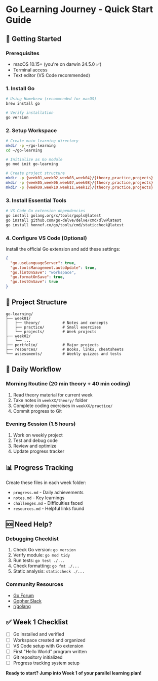 # Go Learning Journey - Quick Start Guide

## 🚀 Getting Started

### Prerequisites

- macOS 10.15+ (you're on darwin 24.5.0 ✅)
- Terminal access
- Text editor (VS Code recommended)

### 1. Install Go

```bash
# Using Homebrew (recommended for macOS)
brew install go

# Verify installation
go version
```

### 2. Setup Workspace

```bash
# Create main learning directory
mkdir -p ~/go-learning
cd ~/go-learning

# Initialize as Go module
go mod init go-learning

# Create project structure
mkdir -p {week01,week02,week03,week04}/{theory,practice,projects}
mkdir -p {week05,week06,week07,week08}/{theory,practice,projects}
mkdir -p {week09,week10,week11,week12}/{theory,practice,projects}
```

### 3. Install Essential Tools

```bash
# VS Code Go extension dependencies
go install golang.org/x/tools/gopls@latest
go install github.com/go-delve/delve/cmd/dlv@latest
go install honnef.co/go/tools/cmd/staticcheck@latest
```

### 4. Configure VS Code (Optional)

Install the official Go extension and add these settings:

```json
{
  "go.useLanguageServer": true,
  "go.toolsManagement.autoUpdate": true,
  "go.lintOnSave": "workspace",
  "go.formatOnSave": true,
  "go.testOnSave": true
}
```

## 📁 Project Structure

```
go-learning/
├── week01/
│   ├── theory/          # Notes and concepts
│   ├── practice/        # Small exercises
│   └── projects/        # Week projects
├── week02/
│   └── ...
├── portfolio/           # Major projects
├── resources/           # Books, links, cheatsheets
└── assessments/         # Weekly quizzes and tests
```

## 🎯 Daily Workflow

### Morning Routine (20 min theory + 40 min coding)

1. Read theory material for current week
2. Take notes in `weekXX/theory/` folder
3. Complete coding exercises in `weekXX/practice/`
4. Commit progress to Git

### Evening Session (1.5 hours)

1. Work on weekly project
2. Test and debug code
3. Review and optimize
4. Update progress tracker

## 📊 Progress Tracking

Create these files in each week folder:

- `progress.md` - Daily achievements
- `notes.md` - Key learnings
- `challenges.md` - Difficulties faced
- `resources.md` - Helpful links found

## 🆘 Need Help?

### Debugging Checklist

1. Check Go version: `go version`
2. Verify module: `go mod tidy`
3. Run tests: `go test ./...`
4. Check formatting: `go fmt ./...`
5. Static analysis: `staticcheck ./...`

### Community Resources

- [Go Forum](https://forum.golangbridge.org/)
- [Gopher Slack](https://gophers.slack.com/)
- [r/golang](https://reddit.com/r/golang)

## ✅ Week 1 Checklist

- [ ] Go installed and verified
- [ ] Workspace created and organized
- [ ] VS Code setup with Go extension
- [ ] First "Hello World" program written
- [ ] Git repository initialized
- [ ] Progress tracking system setup

**Ready to start? Jump into Week 1 of your parallel learning plan!**
